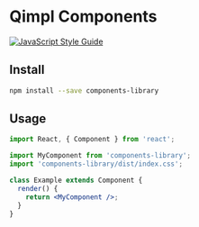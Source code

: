 # Qimpl Components

[![JavaScript Style Guide](https://img.shields.io/badge/code%20style-airbnb-brightgreen.svg)](https://airbnb.io/javascript/)

## Install

```bash
npm install --save components-library
```

## Usage

```jsx
import React, { Component } from 'react';

import MyComponent from 'components-library';
import 'components-library/dist/index.css';

class Example extends Component {
  render() {
    return <MyComponent />;
  }
}
```
